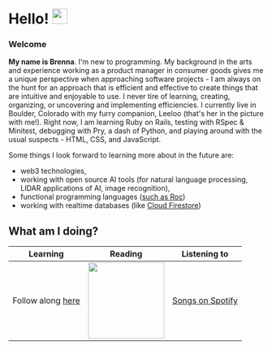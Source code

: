 # Hello! <img src="https://raw.githubusercontent.com/MartinHeinz/MartinHeinz/master/wave.gif" width="30px">

### **Welcome**

**My name is Brenna**. I'm new to programming. My background in the arts and experience working as a product manager in consumer goods gives me a unique perspective when approaching software projects - I am always on the hunt for an approach that is efficient and effective to create things that are intuitive and enjoyable to use. I never tire of learning, creating, organizing, or uncovering and implementing efficiencies. I currently live in Boulder, Colorado with my furry companion, Leeloo (that's her in the picture with me!). Right now, I am learning Ruby on Rails, testing with RSpec & Minitest, debugging with Pry, a dash of Python, and playing around with the usual suspects - HTML, CSS, and JavaScript. 

Some things I look forward to learning more about in the future are:
- web3 technologies, 
- working with open source AI tools (for natural language processing, LIDAR applications of AI, image recognition),
- functional programming languages ([such as Roc](https://www.roc-lang.org/))
- working with realtime databases (like [Cloud Firestore](https://firebase.google.com/docs/firestore))

## **What am I doing?**

| Learning    | Reading     | Listening to |
| ----------- | ----------- | ------------ |
| Follow along [here](https://github.com/stars/brennacodes/lists/mod-1)   | [<img src="https://images-na.ssl-images-amazon.com/images/I/81gUA3NPH6L.jpg" width=150/>](https://en.wikipedia.org/wiki/Project_Hail_Mary)       | [Songs on Spotify](https://open.spotify.com/playlist/2cFnWQZQZjHyUHSUEXkUzU?si=33ade52d316b4b68) |

<!--
**brennacodes/brennacodes** is a ✨ _special_ ✨ repository because its `README.md` (this file) appears on your GitHub profile.

Here are some ideas to get you started:

- 🔭 I’m currently working on ...
- 🌱 I’m currently learning ...
- 👯 I’m looking to collaborate on ...
- 🤔 I’m looking for help with ...
- 💬 Ask me about ...
- 📫 How to reach me: ...
- 😄 Pronouns: ...
- ⚡ Fun fact: ...
-->
